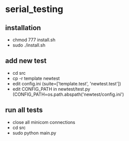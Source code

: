 # serial\_testing

## installation
- chmod 777 install.sh
- sudo ./install.sh

## add new test
- cd src
- cp -r template newtest
- edit config.ini (suite=['template.test', 'newtest.test'])
- edit CONFIG\_PATH in newtest/test.py (CONFIG\_PATH=os.path.abspath('newtest/config.ini')

## run all tests
- close all minicom connections
- cd src
- sudo python main.py
